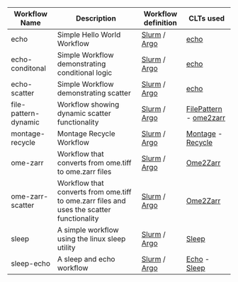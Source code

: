| Workflow Name             | Description                                                                                              | Workflow definition                                                                                                   | CLTs used                                                                         |
| ------------------------- | -------------------------------------------------------------------------------------------------------- | --------------------------------------------------------------------------------------------------------------------- | ------------------------------------------------------------------------------------ |
| echo                      | Simple Hello World Workflow                                                                              | [Slurm](CWLWorkflows/echo-slurm.json) / [Argo](CWLWorkflows/echo-argo.json)                                           | [echo](CLTScripts/echo.json)                                                            |
| echo-conditonal           | Simple Workflow demonstrating conditional logic                                                          | [Slurm](CWLWorkflows/echo-condition-slurm.json) / [Argo](CWLWorkflows/echo-condition-argo.json)                       | [echo](CLTScripts/echo.json)                                                            |
| echo-scatter              | Simple Workflow demonstrating scatter                                                                    | [Slurm](CWLWorkflows/echo-scatter-slurm.json) / [Argo](CWLWorkflows/echo-scatter-argo.json)                           | [echo](CLTScripts/echo.json)                                                            |
| file-pattern-dynamic      | Workflow showing dynamic scatter functionality                                                           | [Slurm](CWLWorkflows/file-pattern-dynamic-slurm.json) / [Argo](CWLWorkflows/file-pattern-dynamic-argo.json)           | [FilePattern](CLTScripts/filePatternGenerator.json) - [ome2zarr](CLTScripts/ome2zarr.json) |
| montage-recycle           | Montage Recycle Workflow                                                                                 | [Slurm](CWLWorkflows/montage-recycle-slurm.json) / [Argo](CWLWorkflows/montage-recycle-argo.json)                     | [Montage](CLTScripts/montage.json) - [Recycle](CLTScripts/recycle.json)                    |
| ome-zarr                  | Workflow that converts from ome.tiff to ome.zarr files                                                   | [Slurm](CWLWorkflows/ome-zarr-slurm.json) / [Argo](CWLWorkflows/ome-zarr-argo.json)                                   | [Ome2Zarr](CLTScripts/ome2zarr.json)                                                    |
| ome-zarr-scatter          | Workflow that converts from ome.tiff to ome.zarr files and uses the scatter functionality                | [Slurm](CWLWorkflows/ome-zarr-scatter-slurm.json) / [Argo](CWLWorkflows/ome-zarr-scatter-argo.json)                   | [Ome2Zarr](CLTScripts/ome2zarr.json)                                                    |
| sleep                     | A simple workflow using the linux sleep utility                                                          | [Slurm](CWLWorkflows/sleep-slurm.json) / [Argo](CWLWorkflows/sleep-argo.json)                                         | [Sleep](CLTScripts/sleep.json)                                                       |
| sleep-echo                | A sleep and echo workflow                                                                                | [Slurm](CWLWorkflows/sleep-echo-slurm.json) / [Argo](CWLWorkflows/sleep-echo-argo.json) | [Echo](CLTScripts/echo.json) - [Sleep](CLTScripts/sleep.json)                           |
